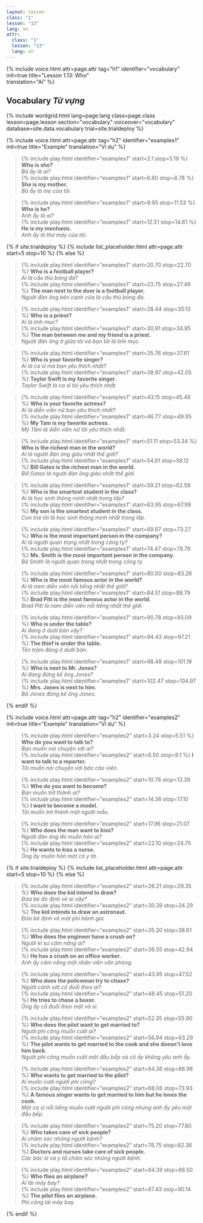 ```yaml
---
layout: lesson
class: "1"
lesson: "13"
lang: vn
attr:
  class: "1"
  lesson: "13"
  lang: vn
---
```


{%  include voice.html attr=page.attr                     tag="h1"
	identifier="vocabulary"  init=true
	title="Lesson 1.13: Who"        
	translation="Ai"
%}

## Vocabulary   *Từ vựng*

{% include wordgrid.html lang=page.lang
		class=page.class 
		lesson=page.lesson 
		section="vocabulary"
		voiceover="vocabulary"
		database=site.data.vocabulary 
		trial=site.trialdeploy %}


{%  include voice.html attr=page.attr                     tag="h2"
	identifier="examples1"  init=true
	title="Example"
	translation="Ví dụ"
%}


>{% include play.html identifier="examples1" start=2.1 stop=5.19 %} **Who is she?**     
>*Bà ấy là ai?*   
> {% include play.html identifier="examples1" start=6.80 stop=8.78 %} **She is my mother.**    
> *Bà ấy là mẹ của tôi.*    

>{% include play.html identifier="examples1" start=9.95 stop=11.53 %} **Who is he?**     
> *Anh ấy là ai?*     
>{% include play.html identifier="examples1" start=12.51 stop=14.61 %} **He is my mechanic.**      
>*Anh ấy là thợ máy của tôi.*     


{% if site.trialdeploy %}
	{% include list_placeholder.html  attr=page.attr     start=5 stop=10 %}
	{% else %}

> {% include play.html identifier="examples1" start=20.70 stop=22.70 %} **Who is a football player?**      
> *Ai là cầu thủ bóng đá?*     
> {% include play.html identifier="examples1" start=23.75 stop=27.49 %} **The man next to the door is a football player.**       
> *Người đàn ông bên cạnh cửa là cầu thủ bóng đá.*      

> {% include play.html identifier="examples1" start=28.44 stop=30.13 %} **Who is a priest?**       
> *Ai là linh mục?*      
> {% include play.html identifier="examples1" start=30.91 stop=34.95 %} **The man between me and my friend is a priest.**       
> *Người đàn ông ở giữa tôi và bạn tôi là linh mục.*     

> {% include play.html identifier="examples1" start=35.76 stop=37.61 %} **Who is your favorite singer?**       
> *Ai là ca sĩ mà bạn yêu thích nhất?*      
> {% include play.html identifier="examples1" start=38.97 stop=42.05 %} **Taylor Swift is my favorite singer.**       
> *Taylor Swift là ca sĩ tôi yêu thích nhất.*      

> {% include play.html identifier="examples1" start=43.15 stop=45.49 %} **Who is your favorite actress?**      
> *Ai là diễn viên nữ bạn yêu thích nhất?*      
> {% include play.html identifier="examples1" start=46.77 stop=49.95 %} **My Tam is my favorite actress.**        
> *Mỹ Tâm là diễn viên nữ tôi yêu thích nhất.*       

> {% include play.html identifier="examples1" start=51.11 stop=53.34 %} **Who is the richest man in the world?**        
> *Ai là người đàn ông giàu nhất thế giới?*      
> {% include play.html identifier="examples1" start=54.61 stop=58.12 %} **Bill Gates is the richest man in the world.**        
> *Bill Gates là người đàn ông giàu nhất thế giới.*       

> {% include play.html identifier="examples1" start=59.21 stop=62.59 %} **Who is the smartest student in the class?**         
> *Ai là học sinh thông minh nhất trong lớp?*       
> {% include play.html identifier="examples1" start=63.95 stop=67.99 %} **My son is the smartest student in the class.**         
> *Con trai tôi là học sinh thông minh nhất trong lớp.*        

> {% include play.html identifier="examples1" start=69.67 stop=73.27 %} **Who is the most important person in the company?**         
> *Ai là người quan trọng nhất trong công ty?*       
> {% include play.html identifier="examples1" start=74.47 stop=78.78 %} **Ms. Smith is the most important person in the company.**          
> *Bà Smith là người quan trọng nhất trong công ty.*       

> {% include play.html identifier="examples1" start=80.00 stop=83.26 %} **Who is the most famous actor in the world?**         
> *Ai là nam diễn viên nổi tiếng nhất thế giới?*       
> {% include play.html identifier="examples1" start=84.51 stop=88.79 %} **Brad Pitt is the most famous actor in the world.**          
> *Brad Pitt là nam diễn viên nổi tiếng nhất thế giới.*          

> {% include play.html identifier="examples1" start=90.78 stop=93.09 %} **Who is under the table?**         
> *Ai đang ở dưới bàn vậy?*       
> {% include play.html identifier="examples1" start=94.43 stop=97.21 %} **The thief is under the table.**        
> *Tên trộm đang ở dưới bàn.*       

> {% include play.html identifier="examples1" start=98.48 stop=101.19 %} **Who is next to Mr. Jones?**         
> *Ai đang đứng kế ông Jones?*       
> {% include play.html identifier="examples1" start=102.47 stop=104.97 %} **Mrs. Jones is next to him.**         
> *Bà Jones đứng kế ông Jones.*       

{% endif %}

{%  include voice.html attr=page.attr                     tag="h2"
	identifier="examples2"  init=true
	title="Example"
	translation="Ví dụ"
%}


> {% include play.html identifier="examples2" start=3.24 stop=5.51 %} **Who do you want to talk to?**        
> *Bạn muốn nói chuyện với ai?*      
> {% include play.html identifier="examples2" start=6.50 stop=9.1 %} **I want to talk to a reporter.**      
> *Tôi muốn nói chuyện với báo cáo viên.*       

> {% include play.html identifier="examples2" start=10.78 stop=13.39 %} **Who do you want to become?**    
> *Bạn muốn trở thành ai?*   
> {% include play.html identifier="examples2" start=14.36 stop=17.10 %} **I want to become a model.**      
> *Tôi muốn trở thành một người mẫu.*   

> {% include play.html identifier="examples2" start=17.96 stop=21.07 %} **Who does the man want to kiss?**      
> *Người đàn ông đó muốn hôn ai?*   
> {% include play.html identifier="examples2" start=22.10 stop=24.75 %} **He wants to kiss a nurse.**      
 >*Ông ấy muốn hôn một cô y tá.*    

{% if site.trialdeploy %}
	{% include list_placeholder.html  attr=page.attr     start=5 stop=10 %}
	{% else %}
	
> {% include play.html identifier="examples2" start=26.21 stop=29.35 %} **Who does the kid intend to draw?**      
> *Đứa bé đó định vẽ ai vậy?*    
> {% include play.html identifier="examples2" start=30.39 stop=34.29 %} **The kid intends to draw an astronaut.**      
> *Đứa bé định vẽ một phi hành gia.*     

> {% include play.html identifier="examples2" start=35.30 stop=38.61 %} **Who does the engineer have a crush on?**      
> *Người kĩ sư cảm nắng ai?*    
> {% include play.html identifier="examples2" start=39.55 stop=42.94 %} **He has a crush on an office worker.**       
> *Anh ấy cảm nắng một nhân viên văn phòng.*         

> {% include play.html identifier="examples2" start=43.95 stop=47.52 %} **Who does the policeman try to chase?**      
> *Người cảnh sát cố đuổi theo ai?*       
> {% include play.html identifier="examples2" start=48.45 stop=51.20 %} **He tries to chase a boxer.**       
> *Ông ấy cố đuổi theo một võ sĩ.*       

> {% include play.html identifier="examples2" start=52.35 stop=55.90 %} **Who does the pilot want to get married to?**      
> *Người phi công muốn cưới ai?*       
> {% include play.html identifier="examples2" start=56.94 stop=63.29 %} **The pilot wants to get married to the cook and she doesn't love him back.**      
> *Người phi công muốn cưới một đầu bếp và cô ấy không yêu anh ấy.*       

> {% include play.html identifier="examples2" start=64.36 stop=66.98 %} **Who wants to get married to the pilot?**       
> *Ai muốn cưới người phi công?*       
> {% include play.html identifier="examples2" start=68.06 stop=73.93 %} **A famous singer wants to get married to him but he loves the cook.**       
> *Một ca sĩ nổi tiếng muốn cưới người phi công nhưng anh ấy yêu một đầu bếp.*       

> {% include play.html identifier="examples2" start=75.20 stop=77.80 %} **Who takes care of sick people?**        
> *Ai chăm sóc những người bệnh?*       
> {% include play.html identifier="examples2" start=78.75 stop=82.36 %} **Doctors and nurses take care of sick people.**         
> *Các bác sĩ và y tấ chăm sóc những người bệnh.*       

> {% include play.html identifier="examples2" start=84.39 stop=86.50 %} **Who flies an airplane?**         
> *Ai lái máy bay?*       
> {% include play.html identifier="examples2" start=87.43 stop=90.14 %} **The pilot flies an airplane.**         
> *Phi công lái máy bay.*       

{% endif %}

 